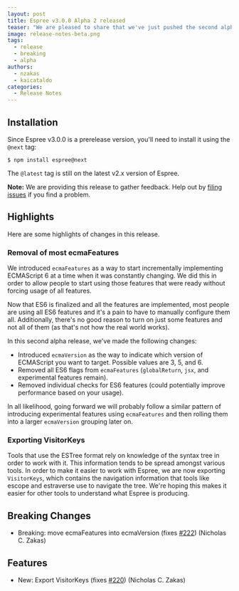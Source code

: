 ```yaml
---
layout: post
title: Espree v3.0.0 Alpha 2 released
teaser: "We are pleased to share that we've just pushed the second alpha release of Espree v3.0.0. This is a major release with breaking changes, so please be sure to read this post thoroughly."
image: release-notes-beta.png
tags:
  - release
  - breaking
  - alpha
authors:
  - nzakas
  - kaicataldo
categories:
  - Release Notes
---
```


## Installation

Since Espree v3.0.0 is a prerelease version, you'll need to install it using the `@next` tag:

```
$ npm install espree@next
```

The `@latest` tag is still on the latest v2.x version of Espree.

**Note:** We are providing this release to gather feedback. Help out by [filing issues](https://github.com/eslint/espree/issues/new) if you find a problem.

## Highlights

Here are some highlights of changes in this release.

### Removal of most ecmaFeatures

We introduced `ecmaFeatures` as a way to start incrementally implementing ECMAScript 6 at a time when it was constantly changing. We did this in order to allow people to start using those features that were ready without forcing usage of all features.

Now that ES6 is finalized and all the features are implemented, most people are using all ES6 features and it's a pain to have to manually configure them all. Additionally, there's no good reason to turn on just some features and not all of them (as that's not how the real world works).

In this second alpha release, we've made the following changes:

* Introduced `ecmaVersion` as the way to indicate which version of ECMAScript you want to target. Possible values are 3, 5, and 6.
* Removed all ES6 flags from `ecmaFeatures` (`globalReturn`, `jsx`, and experimental features remain).
* Removed individual checks for ES6 features (could potentially improve performance based on your usage).

In all likelihood, going forward we will probably follow a similar pattern of introducing experimental features using `ecmaFeatures` and then rolling them into a larger `ecmaVersion` grouping later on.

### Exporting VisitorKeys

Tools that use the ESTree format rely on knowledge of the syntax tree in order to work with it. This information tends to be spread amongst various tools. In order to make it easier to work with Espree, we are now exporting `VisitorKeys`, which contains the navigation information that tools like escope and estraverse use to navigate the tree. We're hoping this makes it easier for other tools to understand what Espree is producing.

## Breaking Changes

* Breaking: move ecmaFeatures into ecmaVersion (fixes [#222](https://github.com/eslint/espree/issues/222)) (Nicholas C. Zakas)

## Features

* New: Export VisitorKeys (fixes [#220](https://github.com/eslint/espree/issues/220)) (Nicholas C. Zakas)
